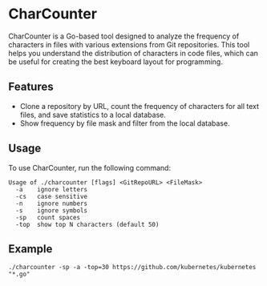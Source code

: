# CharCounter

CharCounter is a Go-based tool designed to analyze the frequency of characters in files with various extensions from Git repositories. This tool helps you understand the distribution of characters in code files, which can be useful for creating the best keyboard layout for programming.

## Features

- Clone a repository by URL, count the frequency of characters for all text files, and save statistics to a local database.
- Show frequency by file mask and filter from the local database.

## Usage

To use CharCounter, run the following command:

```
Usage of ./charcounter [flags] <GitRepoURL> <FileMask>
  -a    ignore letters
  -cs   case sensitive
  -n    ignore numbers
  -s    ignore symbols
  -sp   count spaces
  -top  show top N characters (default 50)
```

## Example

```
./charcounter -sp -a -top=30 https://github.com/kubernetes/kubernetes "*.go"
```


